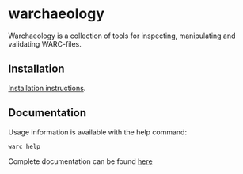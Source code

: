 # warchaeology
Warchaeology is a collection of tools for inspecting, manipulating and validating WARC-files.

## Installation
[Installation instructions](https://nlnwa.github.io/warchaeology/installation).

## Documentation
Usage information is available with the help command:

    warc help

Complete documentation can be found [here](https://nlnwa.github.io/warchaeology/)
